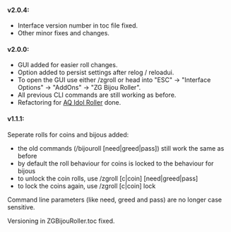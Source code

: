 #### v2.0.4:

* Interface version number in toc file fixed.
* Other minor fixes and changes.

#### v2.0.0:

* GUI added for easier roll changes.
* Option added to persist settings after relog / reloadui.
* To open the GUI use either /zgroll or head into "ESC" -> "Interface Options" -> "AddOns" -> "ZG Bijou Roller".
* All previous CLI commands are still working as before.
* Refactoring for [AQ Idol Roller](https://www.curseforge.com/wow/addons/aq-idol-roller) done.

#### v1.1.1:

Seperate rolls for coins and bijous added:

* the old commands (/bijouroll [need|greed|pass]) still work the same as before
* by default the roll behaviour for coins is locked to the behaviour for bijous
* to unlock the coin rolls, use /zgroll [c|coin] [need|greed|pass]
* to lock the coins again, use /zgroll [c|coin] lock

Command line parameters (like need, greed and pass) are no longer case sensitive.

Versioning in ZGBijouRoller.toc fixed.